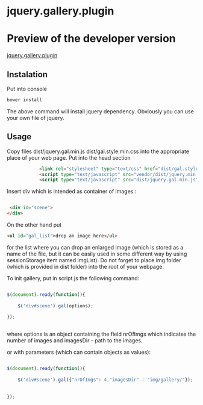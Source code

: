 # jquery.gallery.plugin
# Preview of the developer version
[jquery.gallery.plugin](http://frankyy.eu5.org/projects/jquery.gallery.plugin/)

## Instalation

Put into console

```bash
bower install
```
The above command will install jquery dependency. Obviously you can use your own file of jquery.

## Usage
Copy files  dist/jquery.gal.min.js dist/gal.style.min.css into the appropriate place of your web page.
Put into the head section 
```html
            <link rel="stylesheet" type="text/css" href="dist/gal.style.min.css" />
            <script type="text/javascript" src="vendor/dist/jquery.min.js"></script>
            <script type="text/javascript" src="dist/jquery.gal.min.js"></script>
```

Insert div which is intended as container of images :

```html

 <div id="scene">
</div>

```

On the other hand put

```html
<ul id="gal_list">drop an image here</ul>
```
for the list where you can drop an enlarged image (which is stored as a name of the file, but it can be easily
used in some different way by using sessionStorage item named imgList). 
Do not forget to place img folder (which is provided in dist folder) into the root of your webpage.

To init gallery, put in script.js the following command:


```javascript

$(document).ready(function(){
    
    $('div#scene').gal(options);
    
});
    
```

where options is an object containing the field nrOfImgs which indicates 
the number of images and imagesDir - path to the images.


or with parameters (which can contain objects as values):
```javascript

$(document).ready(function(){
    
    $('div#scene').gal({"nrOfImgs": 4,"imagesDir" : "img/gallery/"});
    
    
});
    
```


